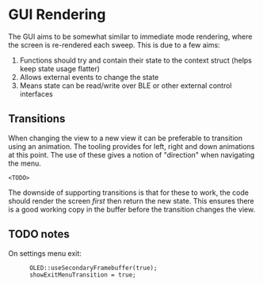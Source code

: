 # GUI Rendering

The GUI aims to be somewhat similar to immediate mode rendering, where the screen is re-rendered each sweep.
This is due to a few aims:

1. Functions should try and contain their state to the context struct (helps keep state usage flatter)
2. Allows external events to change the state
3. Means state can be read/write over BLE or other external control interfaces

## Transitions

When changing the view to a new view it can be preferable to transition using an animation.
The tooling provides for left, right and down animations at this point.
The use of these gives a notion of "direction" when navigating the menu.

```
<TODO>

```

The downside of supporting transitions is that for these to work, the code should render the screen _first_ then return the new state.
This ensures there is a good working copy in the buffer before the transition changes the view.

## TODO notes

On settings menu exit:

```
      OLED::useSecondaryFramebuffer(true);
      showExitMenuTransition = true;

```
